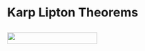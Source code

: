 # Karp Lipton Theorems

## <img src="/notes/background/tex/3180dadf24da76607a85a7487b613b5f.svg?invert_in_darkmode&sanitize=true" align=middle width=207.84671985pt height=27.72066330000001pt/>
